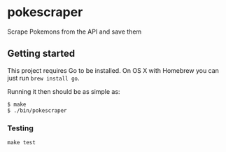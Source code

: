 # pokescraper

Scrape Pokemons from the API and save them 

## Getting started

This project requires Go to be installed. On OS X with Homebrew you can just run `brew install go`.

Running it then should be as simple as:

```console
$ make
$ ./bin/pokescraper
```

### Testing

``make test``